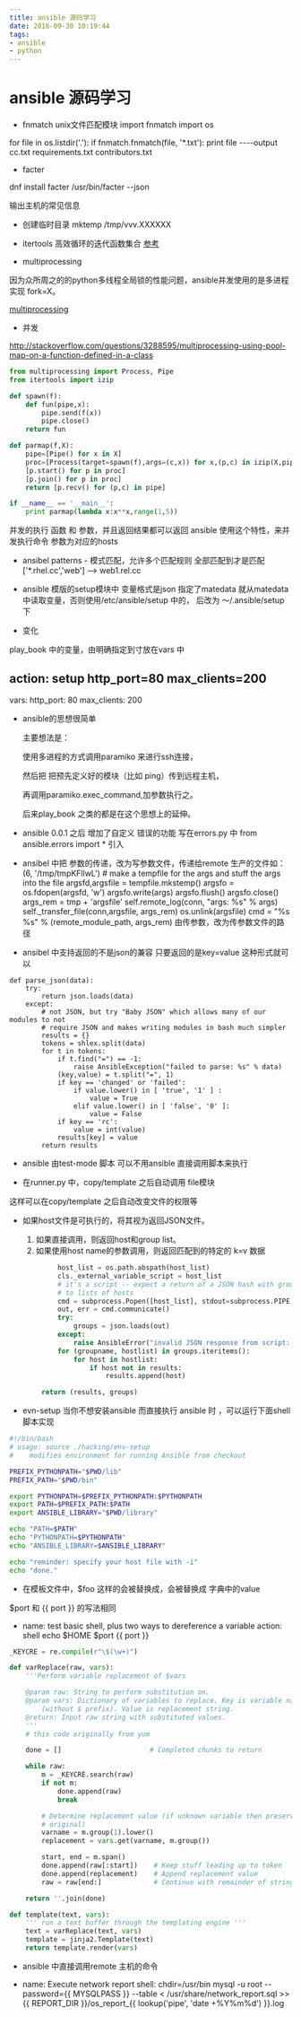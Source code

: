 ```yaml
---
title: ansible 源码学习
date: 2016-09-30 10:19:44
tags: 
- ansible
- python
---
```


# ansible 源码学习
<!-- more -->
+ fnmatch   unix文件匹配模块
import fnmatch
import os

for file in os.listdir('.'):
    if fnmatch.fnmatch(file, '*.txt'):
        print file
----output
cc.txt
requirements.txt
contributors.txt

+ facter

dnf install facter
/usr/bin/facter --json

输出主机的常见信息

+  创建临时目录
mktemp /tmp/vvv.XXXXXX


+ itertools 高效循环的迭代函数集合
[参考](http://wklken.me/posts/2013/08/20/python-extra-itertools.html)

+ multiprocessing

因为众所周之的的python多线程全局锁的性能问题，ansible并发使用的是多进程实现 fork=X。

[multiprocessing](http://www.cnblogs.com/vamei/archive/2012/10/12/2721484.html)

+ 并发

http://stackoverflow.com/questions/3288595/multiprocessing-using-pool-map-on-a-function-defined-in-a-class

``` python
from multiprocessing import Process, Pipe
from itertools import izip

def spawn(f):
    def fun(pipe,x):
        pipe.send(f(x))
        pipe.close()
    return fun

def parmap(f,X):
    pipe=[Pipe() for x in X]
    proc=[Process(target=spawn(f),args=(c,x)) for x,(p,c) in izip(X,pipe)]
    [p.start() for p in proc]
    [p.join() for p in proc]
    return [p.recv() for (p,c) in pipe]

if __name__ == '__main__':
    print parmap(lambda x:x**x,range(1,5))
```
并发的执行 函数  和 参数，并且返回结果都可以返回
ansible 使用这个特性，来并发执行命令 参数为对应的hosts

+ ansibel patterns - 模式匹配，允许多个匹配规则
全部匹配到才是匹配
['*.rhel.cc','web']   --> web1.rel.cc 

+ ansible 模版的setup模块中 
 变量格式是json
 指定了matedata 就从matedata中读取变量，否则使用/etc/ansible/setup 中的，
 后改为 ～/.ansible/setup 下

 +  变化

 play_book 中的变量，由明确指定到寸放在vars 中

 action: setup http_port=80 max_clients=200
 ----
 
vars:
    http_port: 80
    max_clients: 200

+ ansible的思想很简单

    主要想法是：

    使用多进程的方式调用paramiko 来进行ssh连接，

    然后把 把预先定义好的模块（比如 ping）传到远程主机，

    再调用paramiko.exec_command,加参数执行之。

    后来play_book 之类的都是在这个思想上的延伸。

+ ansible 0.0.1 之后 增加了自定义 错误的功能
  写在errors.py 中  from ansible.errors import * 引入

+ ansibel 中把 参数的传递，改为写参数文件，传递给remote
生产的文件如：(6, '/tmp/tmpKFllwL')
        # make a tempfile for the args and stuff the args into the file
        argsfd,argsfile = tempfile.mkstemp()
        argsfo = os.fdopen(argsfd, 'w')
        argsfo.write(args)
        argsfo.flush()
        argsfo.close()
        args_rem = tmp + 'argsfile'
        self.remote_log(conn, "args: %s" % args)
        self._transfer_file(conn,argsfile, args_rem)
        os.unlink(argsfile)
        cmd = "%s %s" % (remote_module_path, args_rem)
由传参数，改为传参数文件的路径

+ ansibel 中支持返回的不是json的兼容
只要返回的是key=value 这种形式就可以
```
def parse_json(data):
    try:
        return json.loads(data)
    except:
        # not JSON, but try "Baby JSON" which allows many of our modules to not
        # require JSON and makes writing modules in bash much simpler
        results = {}
        tokens = shlex.split(data)
        for t in tokens:
            if t.find("=") == -1:
                raise AnsibleException("failed to parse: %s" % data)
            (key,value) = t.split("=", 1)
            if key == 'changed' or 'failed':
                if value.lower() in [ 'true', '1' ] :
                    value = True
                elif value.lower() in [ 'false', '0' ]:
                    value = False
            if key == 'rc':
                value = int(value)     
            results[key] = value
        return results
```

+ ansible 由test-mode 脚本 可以不用ansible 直接调用脚本来执行

<!-- SHA 63818000 -->
+ 在runner.py 中，copy/template 之后自动调用 file模块

 这样可以在copy/template 之后自动改变文件的权限等

 <!-- SHA 9f6d9884 -->
 + 如果host文件是可执行的，将其视为返回JSON文件。
  
   1. 如果直接调用，则返回host和group list。
   2. 如果使用host name的参数调用，则返回匹配到的特定的 k=v 数据

``` python
            host_list = os.path.abspath(host_list)
            cls._external_variable_script = host_list
            # it's a script -- expect a return of a JSON hash with group names keyed
            # to lists of hosts
            cmd = subprocess.Popen([host_list], stdout=subprocess.PIPE, stderr=subprocess.PIPE, shell=False)
            out, err = cmd.communicate()
            try:
                groups = json.loads(out)
            except:
                raise AnsibleError("invalid JSON response from script: %s" % host_list)
            for (groupname, hostlist) in groups.iteritems():
                for host in hostlist:
                    if host not in results:
                        results.append(host)

        return (results, groups)
```

+ evn-setup
当你不想安装ansible 而直接执行 ansible 时 ，可以运行下面shell 脚本实现
``` bash
#!/bin/bash
# usage: source ./hacking/env-setup
#    modifies environment for running Ansible from checkout

PREFIX_PYTHONPATH="$PWD/lib"
PREFIX_PATH="$PWD/bin"

export PYTHONPATH=$PREFIX_PYTHONPATH:$PYTHONPATH
export PATH=$PREFIX_PATH:$PATH
export ANSIBLE_LIBRARY="$PWD/library"

echo "PATH=$PATH"
echo "PYTHONPATH=$PYTHONPATH"
echo "ANSIBLE_LIBRARY=$ANSIBLE_LIBRARY"

echo "reminder: specify your host file with -i"
echo "done."
```

<!-- SHA 5ed2b894 -->
+  在模板文件中，$foo 这样的会被替换成，会被替换成 字典中的value

$port 和 {{ port }} 的写法相同


- name: test basic shell, plus two ways to dereference a variable
action: shell echo $HOME $port {{ port }}

``` python
_KEYCRE = re.compile(r"\$(\w+)")

def varReplace(raw, vars):
    '''Perform variable replacement of $vars

    @param raw: String to perform substitution on.  
    @param vars: Dictionary of variables to replace. Key is variable name
        (without $ prefix). Value is replacement string.
    @return: Input raw string with substituted values.
    '''
    # this code originally from yum

    done = []                      # Completed chunks to return

    while raw:
        m = _KEYCRE.search(raw)
        if not m:
            done.append(raw)
            break

        # Determine replacement value (if unknown variable then preserve
        # original)
        varname = m.group(1).lower()
        replacement = vars.get(varname, m.group())

        start, end = m.span()
        done.append(raw[:start])    # Keep stuff leading up to token
        done.append(replacement)    # Append replacement value
        raw = raw[end:]             # Continue with remainder of string

    return ''.join(done)

def template(text, vars):
    ''' run a text buffer through the templating engine '''
    text = varReplace(text, vars)
    template = jinja2.Template(text)
    return template.render(vars)
```

+ ansible 中直接调用remote 主机的命令

- name: Execute network report
  shell: chdir=/usr/bin mysql -u root --password={{ MYSQLPASS }} --table < /usr/share/network_report.sql >> {{ REPORT_DIR }}/os_report_{{ lookup('pipe', 'date +%Y%m%d') }}.log
